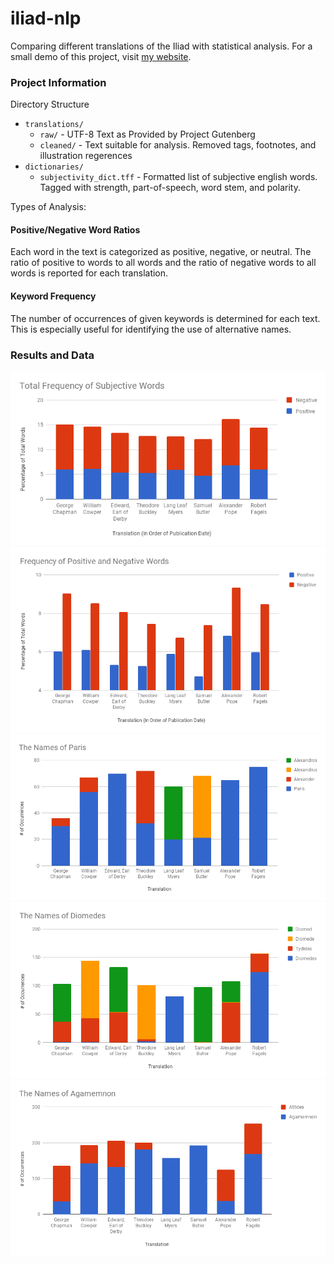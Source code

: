 # iliad-nlp
Comparing different translations of the Iliad with statistical analysis.
For a small demo of this project, visit [my website](http://www.graysonpike.com/iliad/).

### Project Information

Directory Structure

- `translations/`
    - `raw/` - UTF-8 Text as Provided by Project Gutenberg
    - `cleaned/` - Text suitable for analysis. Removed tags, footnotes, and illustration regerences
- `dictionaries/`
    - `subjectivity_dict.tff` - Formatted list of subjective english words. Tagged with strength, part-of-speech, word stem, and polarity.

Types of Analysis:

#### Positive/Negative Word Ratios
Each word in the text is categorized as positive, negative, or neutral. The ratio of positive to words to all words and the ratio of negative words to all words is reported for each translation.

#### Keyword Frequency
The number of occurrences of given keywords is determined for each text. This is especially useful for identifying the use of alternative names.

### Results and Data

![Graph 1](graph_images/graph_1.png "Graph 1")
![Graph 2](graph_images/graph_2.png "Graph 2")
![Graph 3](graph_images/graph_3.png "Graph 3")
![Graph 4](graph_images/graph_4.png "Graph 4")
![Graph 5](graph_images/graph_5.png "Graph 5")
